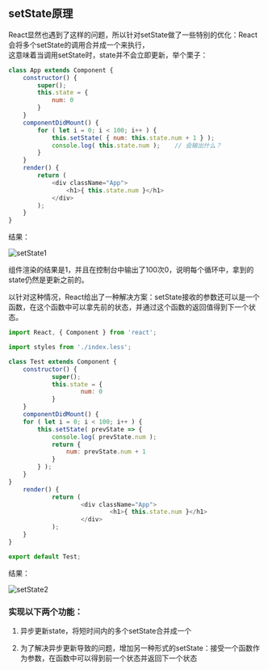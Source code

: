 ## setState原理

React显然也遇到了这样的问题，所以针对setState做了一些特别的优化：React会将多个setState的调用合并成一个来执行，  
这意味着当调用setState时，state并不会立即更新，举个栗子：

```js
class App extends Component {
    constructor() {
        super();
        this.state = {
            num: 0
        }
    }
    componentDidMount() {
        for ( let i = 0; i < 100; i++ ) {
            this.setState( { num: this.state.num + 1 } );
            console.log( this.state.num );    // 会输出什么？
        }
    }
    render() {
        return (
            <div className="App">
                <h1>{ this.state.num }</h1>
            </div>
        );
    }
}
```

结果： 

![setState1](../image/setState1.jpg)

组件渲染的结果是1，并且在控制台中输出了100次0，说明每个循环中，拿到的state仍然是更新之前的。

以针对这种情况，React给出了一种解决方案：setState接收的参数还可以是一个函数，在这个函数中可以拿先前的状态，并通过这个函数的返回值得到下一个状态。

```js
import React, { Component } from 'react';

import styles from './index.less';

class Test extends Component {
	constructor() {
			super();
			this.state = {
					num: 0
			}
	}
	componentDidMount() {
    for ( let i = 0; i < 100; i++ ) {
        this.setState( prevState => {
            console.log( prevState.num );
            return {
                num: prevState.num + 1
            }
        } );
    }
}
	render() {
			return (
					<div className="App">
							<h1>{ this.state.num }</h1>
					</div>
			);
	}
}

export default Test;

```


结果： 

![setState2](../image/setState2.jpg)



### 实现以下两个功能：

1. 异步更新state，将短时间内的多个setState合并成一个

2. 为了解决异步更新导致的问题，增加另一种形式的setState：接受一个函数作为参数，在函数中可以得到前一个状态并返回下一个状态